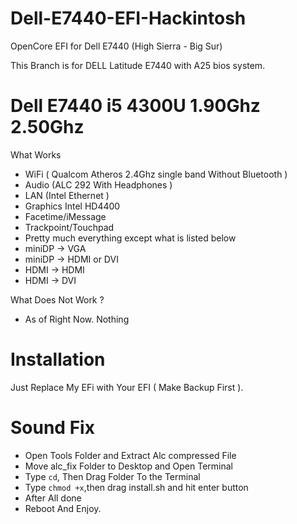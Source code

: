 # Dell-E7440-EFI-Hackintosh
OpenCore EFI for Dell E7440 (High Sierra - Big Sur) 

This Branch is for DELL Latitude E7440 with A25 bios system.


# Dell E7440 i5 4300U 1.90Ghz 2.50Ghz

What Works 

- WiFi ( Qualcom Atheros 2.4Ghz single band Without Bluetooth )
- Audio (ALC 292 With Headphones )
- LAN (Intel Ethernet )
- Graphics Intel HD4400 
- Facetime/iMessage
- Trackpoint/Touchpad
- Pretty much everything except what is listed below
- miniDP -> VGA
- miniDP -> HDMI or DVI
- HDMI -> HDMI
- HDMI -> DVI

What Does Not Work ?
- As of Right Now. Nothing

# Installation
Just Replace My EFi with Your EFI ( Make Backup First ). 

# Sound Fix
- Open Tools Folder and Extract Alc compressed File
- Move alc_fix Folder to Desktop and Open Terminal
- Type `cd`, Then Drag Folder To the Terminal
- Type `chmod +x`,then drag install.sh and hit enter button
- After All done
- Reboot And Enjoy.
